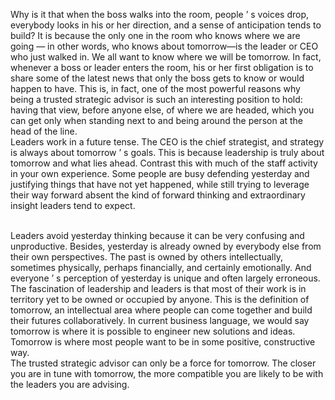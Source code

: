 Why is it that when the boss walks into the room, people ’ s voices
drop, everybody looks in his or her direction, and a sense of anticipation tends to build? It is because the only one in the room who
knows where we are going — in other words, who knows about
tomorrow—is the leader or CEO who just walked in. We all want
to know where we will be tomorrow. In fact, whenever a boss or
leader enters the room, his or her first obligation is to share some of
the latest news that only the boss gets to know or would happen to
have. This is, in fact, one of the most powerful reasons why being
a trusted strategic advisor is such an interesting position to hold:
having that view, before anyone else, of where we are headed,
which you can get only when standing next to and being around
the person at the head of the line. <br/>
Leaders work in a future tense. The CEO is the chief strategist, and strategy is always about tomorrow ’ s goals. This is because
leadership is truly about tomorrow and what lies ahead. Contrast
this with much of the staff activity in your own experience. Some
people are busy defending yesterday and justifying things that have
not yet happened, while still trying to leverage their way forward
absent the kind of forward thinking and extraordinary insight
leaders tend to expect.  
<br/>

Leaders avoid yesterday thinking because it can be very confusing and unproductive. Besides, yesterday is already owned by
everybody else from their own perspectives. The past is owned
by others intellectually, sometimes physically, perhaps financially,
and certainly emotionally. And everyone ’ s perception of yesterday is unique and often largely erroneous. The fascination of leadership
and leaders is that most of their work is in territory yet to be owned
or occupied by anyone. This is the definition of tomorrow, an
intellectual area where people can come together and build their
futures collaboratively. In current business language, we would
say tomorrow is where it is possible to engineer new solutions and
ideas. Tomorrow is where most people want to be in some positive,
constructive way. 
 <br/>
The trusted strategic advisor can only be a force for tomorrow.
The closer you are in tune with tomorrow, the more compatible
you are likely to be with the leaders you are advising.

